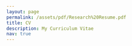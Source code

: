 ```yaml
---
layout: page
permalink: /assets/pdf/Research%20Resume.pdf
title: CV
description: My Curriculum Vitae
nav: true
---
```

